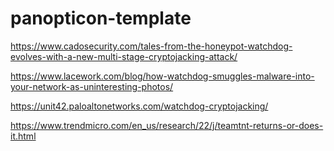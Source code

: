 # panopticon-template

https://www.cadosecurity.com/tales-from-the-honeypot-watchdog-evolves-with-a-new-multi-stage-cryptojacking-attack/

https://www.lacework.com/blog/how-watchdog-smuggles-malware-into-your-network-as-uninteresting-photos/

https://unit42.paloaltonetworks.com/watchdog-cryptojacking/

https://www.trendmicro.com/en_us/research/22/j/teamtnt-returns-or-does-it.html
